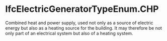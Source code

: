 IfcElectricGeneratorTypeEnum.CHP
================================
Combined heat and power supply, used not only as a source of electric energy
but also as a heating source for the building. It may therefore be not only
part of an electrical system but also of a heating system.


